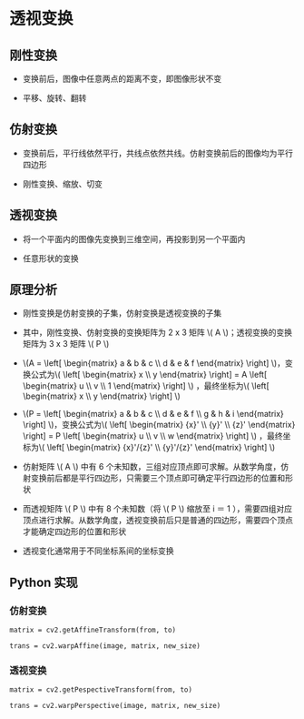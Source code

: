 <script type="text/javascript" src="http://cdn.mathjax.org/mathjax/latest/MathJax.js?config=default"></script>

# 透视变换

## 刚性变换

- 变换前后，图像中任意两点的距离不变，即图像形状不变

- 平移、旋转、翻转

## 仿射变换

- 变换前后，平行线依然平行，共线点依然共线。仿射变换前后的图像均为平行四边形

- 刚性变换、缩放、切变

## 透视变换

- 将一个平面内的图像先变换到三维空间，再投影到另一个平面内

- 任意形状的变换

## 原理分析

- 刚性变换是仿射变换的子集，仿射变换是透视变换的子集

- 其中，刚性变换、仿射变换的变换矩阵为 2 x 3 矩阵 \\( A \\)；透视变换的变换矩阵为 3 x 3 矩阵 \\( P \\) 

- \\(A = \\left[ \\begin{matrix} a & b & c \\\\ d & e & f \\end{matrix} \\right] \\)，变换公式为\\( \\left[ \\begin{matrix} x \\\\ y \\end{matrix} \\right] = A \\left[ \\begin{matrix} u \\\\ v \\\\ 1 \\end{matrix} \\right] \\) ，最终坐标为\\( \\left[ \\begin{matrix} x \\\\ y \\end{matrix} \\right] \\)

-  \\(P = \\left[ \\begin{matrix} a & b & c \\\\ d & e & f \\\\ g & h & i \\end{matrix} \\right] \\)，变换公式为\\( \\left[ \\begin{matrix} {x}' \\\\ {y}' \\\\ {z}' \\end{matrix} \\right] = P \\left[ \\begin{matrix} u \\\\ v \\\\ w \\end{matrix} \\right] \\) ，最终坐标为\\( \\left[ \\begin{matrix} {x}'/{z}' \\\\ {y}'/{z}' \\end{matrix} \\right] \\)

- 仿射矩阵 \\( A \\) 中有 6 个未知数，三组对应顶点即可求解。从数学角度，仿射变换前后都是平行四边形，只需要三个顶点即可确定平行四边形的位置和形状

- 而透视矩阵 \\( P \\) 中有 8 个未知数（将 \\( P \\) 缩放至 i ＝ 1 ），需要四组对应顶点进行求解。从数学角度，透视变换前后只是普通的四边形，需要四个顶点才能确定四边形的位置和形状

- 透视变化通常用于不同坐标系间的坐标变换

## Python 实现

### 仿射变换

```
matrix = cv2.getAffineTransform(from, to)
	
trans = cv2.warpAffine(image, matrix, new_size)
```
### 透视变换

```
matrix = cv2.getPespectiveTransform(from, to)
	
trans = cv2.warpPerspective(image, matrix, new_size)
```